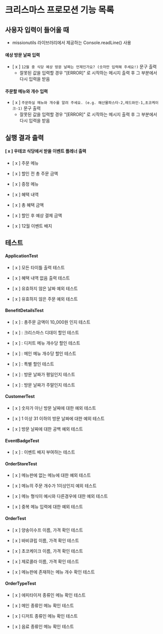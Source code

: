 # 크리스마스 프로모션 기능 목록

## 사용자 입력이 들어올 때

- missionutils 라이브러리에서 제공하는 Console.readLine() 사용

#### 예상 방문 날짜 입력

- [ x ] `12월 중 식당 예상 방문 날짜는 언제인가요? (숫자만 입력해 주세요!)` 문구 출력
    - 잘못된 값을 입력할 경우 "[ERROR]" 로 시작하는 메시지 출력 후 그 부분에서 다시 입력을 받음

#### 주문할 메뉴와 개수 입력

- [ x ] `주문하실 메뉴와 개수를 알려 주세요. (e.g. 해산물파스타-2,레드와인-1,초코케이크-1)` 문구 출력
    - 잘못된 값을 입력할 경우 "[ERROR]" 로 시작하는 메시지 출력 후 그 부분에서 다시 입력을 받음

## 실행 결과 출력

#### [ x ] 우테코 식당에서 받을 이벤트 플레너 출력

- [ x ] 주문 메뉴


- [ x ] 할인 전 총 주문 금액


- [ x ] 증정 메뉴


- [ x ] 혜택 내역


- [ x ] 총 혜택 금액


- [ x ] 할인 후 예상 결제 금액


- [ x ] 12월 이벤트 배지

## 테스트

#### ApplicationTest

- [ x ] 모든 타이틀 출력 테스트


- [ x ] 혜택 내역 없음 출력 테스트


- [ x ] 유효하지 않은 날짜 예외 테스트


- [ x ] 유효하지 않은 주문 예외 테스트

#### BenefitDetailsTest

- [ x ] : 총주문 금액이 10_000원 인지 테스트


- [ x ] : 크리스마스 디데이 할인 테스트


- [ x ] : 디저트 메뉴 개수당 할인 테스트


- [ x ] : 메인 메뉴 개수당 할인 테스트


- [ x ] : 특별 할인 테스트


- [ x ] : 방문 날짜가 평일인지 테스트


- [ x ] : 방문 날짜가 주말인지 테스트

#### CustomerTest

- [ x ] 숫자가 아닌 방문 날짜에 대한 예외 테스트


- [ x ] 1 이상 31 이하의 방문 날짜에 대한 예외 테스트


- [ x ] 방문 날짜에 대한 공백 예외 테스트

#### EventBadgeTest

- [ x ] : 이벤트 배지 부여하는 테스트

#### OrderStoreTest

- [ x ] 메뉴판에 없는 메뉴에 대한 예외 테스트


- [ x ] 메뉴의 주문 개수가 1이상인지 예외 테스트


- [ x ] 메뉴 형식이 예시와 다른경우에 대한 예외 테스트


- [ x ] 중복 메뉴 입력에 대한 예외 테스트

#### OrderTest

- [ x ] 양송이수프 이름, 가격 확인 테스트


- [ x ] 바비큐립 이름, 가격 확인 테스트


- [ x ] 초코케이크 이름, 가격 확인 테스트


- [ x ] 제로콜라 이름, 가격 확인 테스트


- [ x ] 메뉴판에 존재하는 메뉴 개수 확인 테스트


#### OrderTypeTest

- [ x ] 에피타이저 종류인 메뉴 확인 테스트


- [ x ] 메인 종류인 메뉴 확인 테스트


- [ x ] 디저트 종류인 메뉴 확인 테스트


- [ x ] 음료 종류인 메뉴 확인 테스트